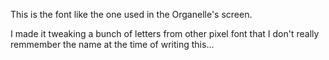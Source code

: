 This is the font like the one used in the Organelle's screen. 

I made it tweaking a bunch of letters from other pixel font that I don't really remmember the name at the time of writing this...